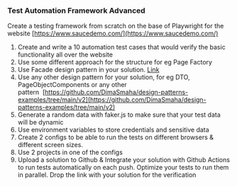 ### Test Automation Framework Advanced

Create a testing framework from scratch on the base of Playwright for the website [https://www.saucedemo.com/](https://www.saucedemo.com/)

1. Create and write a 10 automation test cases that would verify the basic functionality all over the website
2. Use some different approach for the structure for eg Page Factory
3. Use Facade design pattern in your solution. [Link](https://github.com/DimaSmaha/design-patterns-examples/tree/main/v2/facade)
4. Use any other design pattern for your solution, for eg DTO, PageObjectComponents or any other pattern  [https://github.com/DimaSmaha/design-patterns-examples/tree/main/v2](https://github.com/DimaSmaha/design-patterns-examples/tree/main/v2)
5. Generate a random data with faker.js to make sure that your test data will be dynamic
6. Use environment variables to store credentials and sensitive data
7. Create 2 configs to be able to run the tests on different browsers & different screen sizes.
8. Use 2 projects in one of the configs
9. Upload a solution to Github & Integrate your solution with Github Actions to run tests automatically on each push. Optimize your tests to run them in parallel.
   Drop the link with your solution for the verification
